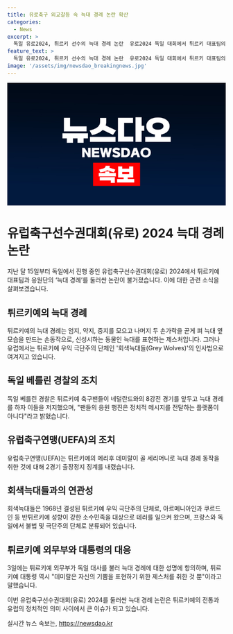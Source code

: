 ```yaml
---
title: 유로축구 외교갈등 속 늑대 경례 논란 확산
categories:
  - News
excerpt: >
  독일 유로2024, 튀르키 선수의 늑대 경례 논란  유로2024 독일 대회에서 튀르키 대표팀의 늑대 경례가 논란이 되고 있다. 이 동작은 튀르키에서는 늑대를 상징하는 제스처이지만, 유럽에서는 우익 극단주의 단체의 인사법으로 여겨지고 있다. 튀르키 축구선수가 이를 표현한 후 독일 내무 장관은 비판 성명을 내리고, UEFA는 출장정지 제재를 내렸다. 이에 대통령과 외무부는 항의하며 외교 문제까지 번질 가능성도 있다.
feature_text: >
  독일 유로2024, 튀르키 선수의 늑대 경례 논란  유로2024 독일 대회에서 튀르키 대표팀의 늑대 경례가 논란이 되고 있다. 이 동작은 튀르키에서는 늑대를 상징하는 제스처이지만, 유럽에서는 우익 극단주의 단체의 인사법으로 여겨지고 있다. 튀르키 축구선수가 이를 표현한 후 독일 내무 장관은 비판 성명을 내리고, UEFA는 출장정지 제재를 내렸다. 이에 대통령과 외무부는 항의하며 외교 문제까지 번질 가능성도 있다.
image: '/assets/img/newsdao_breakingnews.jpg'
---
```


<p><img src="/assets/img/newsdao_breakingnews.jpg" alt="ranknews 속보" /></p>

<h1 data-ke-size="size26">유럽축구선수권대회(유로) 2024 늑대 경례 논란</h1>

<p data-ke-size="size16">지난 달 15일부터 독일에서 진행 중인 유럽축구선수권대회(유로) 2024에서 튀르키예 대표팀과 응원단의 ‘늑대 경례’를 둘러싼 논란이 불거졌습니다. 이에 대한 관련 소식을 살펴보겠습니다.</p>

<h2 data-ke-size="size24">튀르키예의 늑대 경례</h2>

<p data-ke-size="size16">튀르키예의 늑대 경례는 엄지, 약지, 중지를 모으고 나머지 두 손가락을 곧게 펴 늑대 옆모습을 만드는 손동작으로, 신성시하는 동물인 늑대를 표현하는 제스처입니다. 그러나 유럽에서는 튀르키예 우익 극단주의 단체인 '회색늑대들(Grey Wolves)'의 인사법으로 여겨지고 있습니다.</p>

<h2 data-ke-size="size24">독일 베를린 경찰의 조치</h2>

<p data-ke-size="size16">독일 베를린 경찰은 튀르키예 축구팬들이 네덜란드와의 8강전 경기를 앞두고 늑대 경례를 하자 이들을 저지했으며, "팬들의 응원 행진은 정치적 메시지를 전달하는 플랫폼이 아니다"라고 밝혔습니다.</p>

<h2 data-ke-size="size24">유럽축구연맹(UEFA)의 조치</h2>

<p data-ke-size="size16">유럽축구연맹(UEFA)는 튀르키예의 메리후 데미랄이 골 세리머니로 늑대 경례 동작을 취한 것에 대해 2경기 출장정지 징계를 내렸습니다.</p>

<h2 data-ke-size="size24">회색늑대들과의 연관성</h2>

<p data-ke-size="size16">회색늑대들은 1968년 결성된 튀르키예 우익 극단주의 단체로, 아르메니아인과 쿠르드인 등 반튀르키예 성향이 강한 소수민족을 대상으로 테러를 일으켜 왔으며, 프랑스와 독일에서 불법 및 극단주의 단체로 분류되어 있습니다.</p>

<h2 data-ke-size="size24">튀르키예 외무부와 대통령의 대응</h2>

<p data-ke-size="size16">3일에는 튀르키예 외무부가 독일 대사를 불러 늑대 경례에 대한 성명에 항의하며, 튀르키예 대통령 역시 "데미랄은 자신의 기쁨을 표현하기 위한 제스처를 취한 것 뿐"이라고 말했습니다.</p>

<p data-ke-size="size16">이번 유럽축구선수권대회(유로) 2024를 둘러싼 늑대 경례 논란은 튀르키예의 전통과 유럽의 정치적인 의미 사이에서 큰 이슈가 되고 있습니다.</p>
실시간 뉴스 속보는, <a href="https://newsdao.kr" rel="dofollow">https://newsdao.kr</a>


